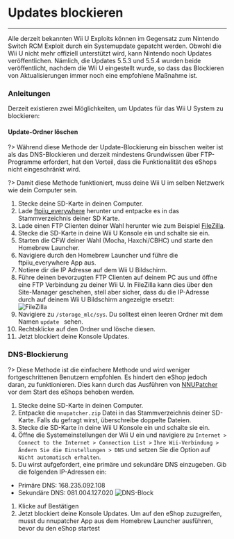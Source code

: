 # Updates blockieren
---
Alle derzeit bekannten Wii U Exploits können im Gegensatz zum Nintendo Switch RCM Exploit durch ein Systemupdate gepatcht werden. Obwohl die Wii U nicht mehr offiziell unterstützt wird, kann Nintendo noch Updates veröffentlichen. Nämlich, die Updates 5.5.3 und 5.5.4 wurden beide veröffentlicht, nachdem die Wii U eingestellt wurde, so dass das Blockieren von Aktualisierungen immer noch eine empfohlene Maßnahme ist.

### Anleitungen

Derzeit existieren zwei Möglichkeiten, um Updates für das Wii U System zu blockieren:
<!-- tabs:start -->

#### **Update-Ordner löschen**
?> Während diese Methode der Update-Blockierung ein bisschen weiter ist als das DNS-Blockieren und derzeit mindestens Grundwissen über FTP-Programme erfordert, hat den Vorteil, dass die Funktionalität des eShops nicht eingeschränkt wird.

?> Damit diese Methode funktioniert, muss deine Wii U im selben Netzwerk wie dein Computer sein.
1. Stecke deine SD-Karte in deinen Computer.
1. Lade [ftpiiu_everywhere](http://wiiubru.com/appstore/zips/fpiiu-cbhc.zip) herunter und entpacke es in das Stammverzeichnis deiner SD Karte.
1. Lade einen FTP Clienten deiner Wahl herunter wie zum Beispiel [FileZilla](https://filezilla-project.org/download.php?show_all=1).
1. Stecke die SD-Karte in deine Wii U Konsole ein und schalte sie ein.
1. Starten die CFW deiner Wahl (Mocha, Haxchi/CBHC) und starte den Homebrew Launcher.
1. Navigiere durch den Homebrew Launcher und führe die ftpiiu_everywhere App aus.
1. Notiere dir die IP Adresse auf dem Wii U Bildschirm.
1. Führe deinen bevorzugten FTP Clienten auf deinem PC aus und öffne eine FTP Verbindung zu deiner Wii U. In FileZilla kann dies über den Site-Manager geschehen, stell aber sicher, dass du die IP-Adresse durch auf deinem Wii U Bildschirm angezeigte ersetzt: <br><img src="docs/assets/img/FTP.png" alt="FileZilla" />
1. Navigiere zu `/storage_mlc/sys`. Du solltest einen leeren Ordner mit dem Namen `update ` sehen.
1. Rechtsklicke auf den Ordner und lösche diesen.
1. Jetzt blockiert deine Konsole Updates.

### **DNS-Blockierung**
?> Diese Methode ist die einfachere Methode und wird weniger fortgeschrittenen Benutzern empfohlen. Es hindert den eShop jedoch daran, zu funktionieren. Dies kann durch das Ausführen von [NNUPatcher](http://www.wiiubru.com/appstore/zips/nnupatcher.zip) vor dem Start des eShops behoben werden.
1. Stecke deine SD-Karte in deinen Computer.
1. Entpacke die `nnupatcher.zip` Datei in das Stammverzeichnis deiner SD-Karte. Falls du gefragt wirst, überschreibe doppelte Dateien.
1. Stecke die SD-Karte in deine Wii U Konsole ein und schalte sie ein.
1. Öffne die Systemeinstellungen der Wii U ein und navigiere zu `Internet > Connect to the Internet > Connection List >` `Ihre Wii-Verbindung > Ändern Sie die Einstellungen > DNS` und setzen Sie die Option auf `Nicht automatisch erhalten`.
1. Du wirst aufgefordert, eine primäre und sekundäre DNS einzugeben. Gib die folgenden IP-Adressen ein:
 - Primäre DNS: 168.235.092.108
 - Sekundäre DNS: 081.004.127.020 <img src="docs/assets/img/DNS.png" alt="DNS-Block" />
1. Klicke auf Bestätigen
1. Jetzt blockiert deine Konsole Updates. Um auf den eShop zuzugreifen, musst du nnupatcher App aus dem Homebrew Launcher ausführen, bevor du den eShop startest


<!-- tabs:end -->